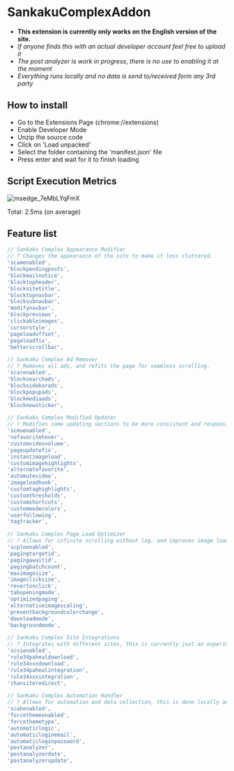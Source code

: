 # SankakuComplexAddon

- **This extension is currently only works on the English version of the site.**
- *If anyone finds this with an actual developer account feel free to upload it*
- *The post analyzer is work in progress, there is no use to enabling it at the moment*
- *Everything runs locally and no data is send to/received form any 3rd party*

## How to install

- Go to the Extensions Page (chrome://extensions)
- Enable Developer Mode
- Unzip the source code
- Click on 'Load unpacked'
- Select the folder containing the 'manifest.json' file
- Press enter and wait for it to finish loading

## Script Execution Metrics

![msedge_7eMbLYqFmX](https://user-images.githubusercontent.com/89601602/178148002-ff4dfdd5-43f4-4eca-82b9-1035aea506ac.png)

Total: 2.5ms (on average)

## Feature list

```js
// Sankaku Complex Appearance Modifier
// ? Changes the appearance of the site to make it less cluttered.
'scamenabled',
'blockpendingposts',
'blockmailnotice',
'blocktopheader',
'blocksitetitle',
'blocktopnavbar',
'blocksubnavbar',
'modifynavbar',
'blockpreviews',
'clickableimages',
'cursorstyle',
'pageloadoffset',
'pageloadfix',
'betterscrollbar',

// Sankaku Complex Ad Remover
// ? Removes all ads, and refits the page for seamless scrolling.
'scarenabled',
'blocksearchads',
'blocksidebarads',
'blockpopupads',
'blockmediaads',
'blocknewsticker',

// Sankaku Complex Modified Updater
// ? Modifies some updating sections to be more consistent and responsive.
'scmuenabled',
'nofavoritehover',
'customvideovolume',
'pageupdatefix',
'instantimageload',
'customimagehighlights',
'alternatefavorite',
'automutevideo',
'imageloadhook',
'customtaghighlights',
'customthresholds',
'customshortcuts',
'custommodecolors',
'userfollowing',
'tagtracker',

// Sankaku Complex Page Load Optimizer
// ? Allows for infinite scrolling without lag, and improves image loading/scaling.
'scploenabled',
'pagingtargetid',
'pagingawaitid',
'pagingbatchcount',
'maximagesize',
'imageclicksize',
'revertonclick',
'tabopeningmode',
'optimizedpaging',
'alternativeimagescaling',
'preventbackgroundcolorchange',
'downloadmode',
'backgroundmode',

// Sankaku Complex Site Integrations
// ? Integrates with different sites, this is currently just an experiment, although it does function as indented.
'scsienabled',
'rule34pahealdownload',
'rule34xxxdownload',
'rule34pahealintegration',
'rule34xxxintegration',
'chansiteredirect',

// Sankaku Complex Automation Handler
// ? Allows for automation and data collection, this is done locally and is indented for the user, data can be visualized (soon) on the analytics page.
'scahenabled',
'forcethemeenabled',
'forcethemetype',
'automaticlogic',
'automaticloginemail',
'automaticloginpassword',
'postanalyzer',
'postanalyzerdate',
'postanalyzerupdate',
```
